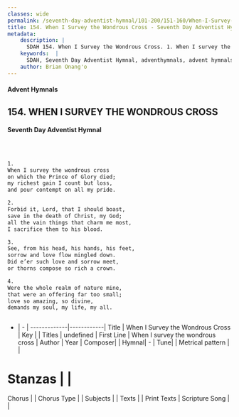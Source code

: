 ```yaml
---
classes: wide
permalink: /seventh-day-adventist-hymnal/101-200/151-160/When-I-Survey-the-Wondrous-Cross/
title: 154. When I Survey the Wondrous Cross - Seventh Day Adventist Hymnal
metadata:
    description: |
      SDAH 154. When I Survey the Wondrous Cross. 1. When I survey the wondrous cross on which the Prince of Glory died; my richest gain I count but loss, and pour contempt on all my pride.
    keywords:  |
      SDAH, Seventh Day Adventist Hymnal, adventhymnals, advent hymnals, When I Survey the Wondrous Cross, When I survey the wondrous cross 
    author: Brian Onang'o
---
```


#### Advent Hymnals
## 154. WHEN I SURVEY THE WONDROUS CROSS
#### Seventh Day Adventist Hymnal

```txt



1.
When I survey the wondrous cross
on which the Prince of Glory died;
my richest gain I count but loss,
and pour contempt on all my pride.

2.
Forbid it, Lord, that I should boast,
save in the death of Christ, my God;
all the vain things that charm me most,
I sacrifice them to his blood.

3.
See, from his head, his hands, his feet,
sorrow and love flow mingled down.
Did e’er such love and sorrow meet,
or thorns compose so rich a crown.

4.
Were the whole realm of nature mine,
that were an offering far too small;
love so amazing, so divine,
demands my soul, my life, my all.



```

- |   -  |
-------------|------------|
Title | When I Survey the Wondrous Cross |
Key |  |
Titles | undefined |
First Line | When I survey the wondrous cross |
Author | 
Year | 
Composer|  |
Hymnal|  - |
Tune|  |
Metrical pattern | |
# Stanzas |  |
Chorus |  |
Chorus Type |  |
Subjects |  |
Texts |  |
Print Texts | 
Scripture Song |  |
  
